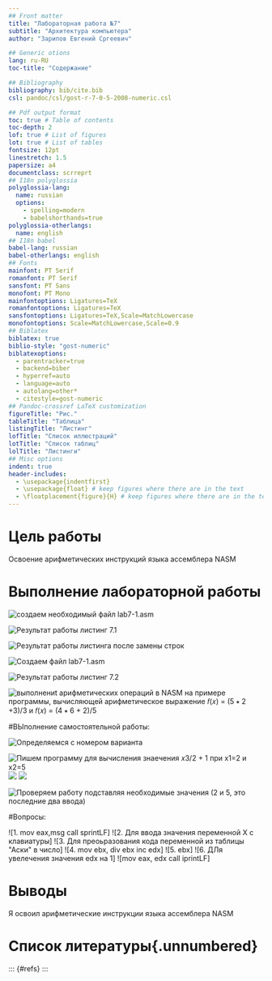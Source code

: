 ```yaml
---
## Front matter
title: "Лабораторная работа №7"
subtitle: "Архитектура компьютера"
author: "Зарипов Евгений Сргеевич"

## Generic otions
lang: ru-RU
toc-title: "Содержание"

## Bibliography
bibliography: bib/cite.bib
csl: pandoc/csl/gost-r-7-0-5-2008-numeric.csl

## Pdf output format
toc: true # Table of contents
toc-depth: 2
lof: true # List of figures
lot: true # List of tables
fontsize: 12pt
linestretch: 1.5
papersize: a4
documentclass: scrreprt
## I18n polyglossia
polyglossia-lang:
  name: russian
  options:
	- spelling=modern
	- babelshorthands=true
polyglossia-otherlangs:
  name: english
## I18n babel
babel-lang: russian
babel-otherlangs: english
## Fonts
mainfont: PT Serif
romanfont: PT Serif
sansfont: PT Sans
monofont: PT Mono
mainfontoptions: Ligatures=TeX
romanfontoptions: Ligatures=TeX
sansfontoptions: Ligatures=TeX,Scale=MatchLowercase
monofontoptions: Scale=MatchLowercase,Scale=0.9
## Biblatex
biblatex: true
biblio-style: "gost-numeric"
biblatexoptions:
  - parentracker=true
  - backend=biber
  - hyperref=auto
  - language=auto
  - autolang=other*
  - citestyle=gost-numeric
## Pandoc-crossref LaTeX customization
figureTitle: "Рис."
tableTitle: "Таблица"
listingTitle: "Листинг"
lofTitle: "Список иллюстраций"
lotTitle: "Список таблиц"
lolTitle: "Листинги"
## Misc options
indent: true
header-includes:
  - \usepackage{indentfirst}
  - \usepackage{float} # keep figures where there are in the text
  - \floatplacement{figure}{H} # keep figures where there are in the text
---
```


# Цель работы

Освоение арифметических инструкций языка ассемблера NASM

# Выполнение лабораторной работы


![создаем необходимый файл lab7-1.asm](./image/1.jpg)

![Результат работы листинг 7.1](./image/2.jpg)

![Результат работы листинга после замены строк](./image/4.png)

![Cоздаем файл lab7-1.asm](./image/5.png)

![Результат работы листинг 7.2](./image/3.jpg)

![выполнениt арифметических операций в NASM на примере программы, вычисляющей арифметическое выражение 𝑓(𝑥) = (5 ∗ 2 +3)/3 и 𝑓(𝑥) = (4 ∗ 6 + 2)/5](./image/7.png)

#ВЫполнение самостоятельной работы:

![Определяемся с номером варианта](./image/8.png)

![Пишем программу для вычисления знаечения 𝑥3/2 + 1 при х1=2 и х2=5](./image/11.png)
![](./image/12.png)
![](./image/13.png)

![Проверяем работу подставляя необходимые значения (2 и 5, это последние два ввода)](./image/9.png)

#Вопросы:

![1. mov eax,msg call sprintLF]
![2. Для ввода значения переменной Х с клавиатуры]
![3. Для преоьразования кода переменной из таблицы "Аски" в число]
![4. mov ebx, div ebx inc edx]
![5. ebx]
![6. ДЛя увелечения значения edx на 1]
![mov eax, edx call iprintLF]

# Выводы

Я освоил арифметические инструкции языка ассемблера NASM

# Список литературы{.unnumbered}

::: {#refs}
:::

